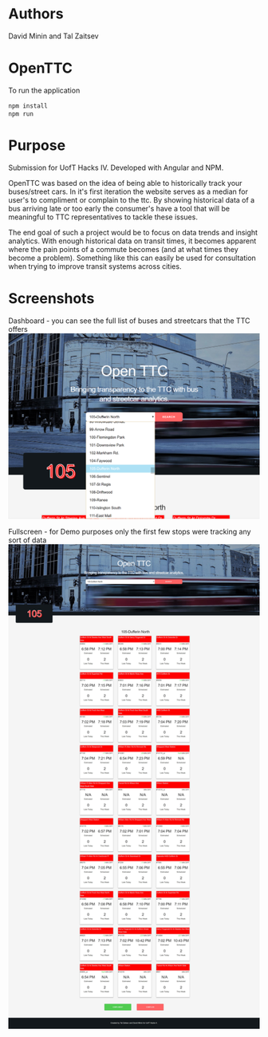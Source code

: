 # Authors
David Minin and Tal Zaitsev

# OpenTTC
To run the application
```
npm install
npm run
```

# Purpose
Submission for UofT Hacks IV. Developed with Angular and NPM. 

OpenTTC was based on the idea of being able to historically track your buses/street cars. In it's first iteration the website serves as a median for user's to compliment or complain to the ttc. By showing historical data of a bus arriving late or too early the consumer's have a tool that will be meaningful to TTC representatives to tackle these issues.

The end goal of such a project would be to focus on data trends and insight analytics. With enough historical data on transit times, it becomes apparent where the pain points of a commute becomes (and at what times they become a problem). Something like this can easily be used for consultation when trying to improve transit systems across cities.

# Screenshots
Dashboard - you can see the full list of buses and streetcars that the TTC offers 
![alt text](https://github.com/DavidMini/OpenTTC/blob/master/screenshots/dash.png)

Fullscreen - for Demo purposes only the first few stops were tracking any sort of data
![alt text](https://github.com/DavidMini/OpenTTC/blob/master/screenshots/fullscreen.jpg)
